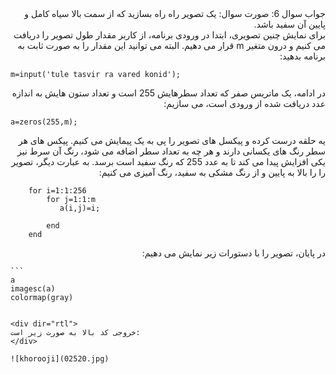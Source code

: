 <div dir="rtl">
جواب سوال 6:
صورت سوال: یک تصویر راه راه بسازید که از سمت بالا سیاه کامل و پایین آن سفید باشد.
</div>

<div dir="rtl">
برای نمایش چنین تصویری، ابتدا در ورودی برنامه، از کاربر مقدار طول تصویر را دریافت می کنیم و درون متغیر m قرار می دهیم. البته می توانید این مقدار را به صورت ثابت به برنامه بدهید:
</div>

```
m=input('tule tasvir ra vared konid');
```

<div dir="rtl">
در ادامه، یک ماتریس صفر که تعداد سطرهایش 255 است و تعداد ستون هایش به اندازه عدد دریافت شده از ورودی است، می سازیم:
</div>

```
a=zeros(255,m);
```

<div dir="rtl">
یه حلقه درست کرده و پیکسل های تصویر را پی به یک پیمایش می کنیم. پیکس های هر سطر رنگ های یکسانی دارند و هر چه به تعداد سطر اضافه می شود، رنگ آن سرط نیز یکی افزایش پیدا می کند تا به عدد 255 که رنگ سفید است برسد. به عبارت دیگر، تصویر را را بالا به پایین و از رنگ مشکی به سفید، رنگ آمیزی می کنیم:
</div>


```
    for i=1:1:256
        for j=1:1:m
           a(i,j)=i;
                 
        end
    end
```
    
<div dir="rtl">
در پایان، تصویر را با دستورات زیر نمایش می دهیم:
</div>
    
    ```
    a
    imagesc(a)
    colormap(gray)
    
```

<div dir="rtl">
خروجی کد بالا به صورت زیر است:
</div>

![khorooji](02520.jpg)

